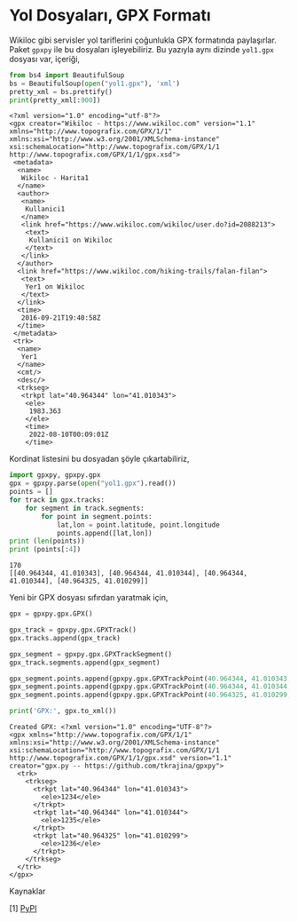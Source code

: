 # Yol Dosyaları, GPX Formatı

Wikiloc gibi servisler yol tariflerini çoğunlukla GPX formatında
paylaşırlar. Paket `gpxpy` ile bu dosyaları işleyebiliriz. Bu yazıyla
aynı dizinde `yol1.gpx` dosyası var, içeriği,

```python
from bs4 import BeautifulSoup
bs = BeautifulSoup(open("yol1.gpx"), 'xml')
pretty_xml = bs.prettify()
print(pretty_xml[:900])
```

```text
<?xml version="1.0" encoding="utf-8"?>
<gpx creator="Wikiloc - https://www.wikiloc.com" version="1.1" xmlns="http://www.topografix.com/GPX/1/1" xmlns:xsi="http://www.w3.org/2001/XMLSchema-instance" xsi:schemaLocation="http://www.topografix.com/GPX/1/1 http://www.topografix.com/GPX/1/1/gpx.xsd">
 <metadata>
  <name>
   Wikiloc - Harita1
  </name>
  <author>
   <name>
    Kullanici1
   </name>
   <link href="https://www.wikiloc.com/wikiloc/user.do?id=2088213">
    <text>
     Kullanici1 on Wikiloc
    </text>
   </link>
  </author>
  <link href="https://www.wikiloc.com/hiking-trails/falan-filan">
   <text>
    Yer1 on Wikiloc
   </text>
  </link>
  <time>
   2016-09-21T19:40:58Z
  </time>
 </metadata>
 <trk>
  <name>
   Yer1
  </name>
  <cmt/>
  <desc/>
  <trkseg>
   <trkpt lat="40.964344" lon="41.010343">
    <ele>
     1983.363
    </ele>
    <time>
     2022-08-10T00:09:01Z
    </time>

```

Kordinat listesini bu dosyadan şöyle çıkartabiliriz,

```python
import gpxpy, gpxpy.gpx
gpx = gpxpy.parse(open("yol1.gpx").read())
points = []
for track in gpx.tracks:
    for segment in track.segments:
        for point in segment.points:
            lat,lon = point.latitude, point.longitude
            points.append([lat,lon])
print (len(points))
print (points[:4])
```

```text
170
[[40.964344, 41.010343], [40.964344, 41.010344], [40.964344, 41.010344], [40.964325, 41.010299]]
```

Yeni bir GPX dosyası sıfırdan yaratmak için,

```python
gpx = gpxpy.gpx.GPX()

gpx_track = gpxpy.gpx.GPXTrack()
gpx.tracks.append(gpx_track)

gpx_segment = gpxpy.gpx.GPXTrackSegment()
gpx_track.segments.append(gpx_segment)

gpx_segment.points.append(gpxpy.gpx.GPXTrackPoint(40.964344, 41.010343, elevation=1234))
gpx_segment.points.append(gpxpy.gpx.GPXTrackPoint(40.964344, 41.010344, elevation=1235))
gpx_segment.points.append(gpxpy.gpx.GPXTrackPoint(40.964325, 41.010299, elevation=1236))

print('GPX:', gpx.to_xml())
```

```text
Created GPX: <?xml version="1.0" encoding="UTF-8"?>
<gpx xmlns="http://www.topografix.com/GPX/1/1" xmlns:xsi="http://www.w3.org/2001/XMLSchema-instance" xsi:schemaLocation="http://www.topografix.com/GPX/1/1 http://www.topografix.com/GPX/1/1/gpx.xsd" version="1.1" creator="gpx.py -- https://github.com/tkrajina/gpxpy">
  <trk>
    <trkseg>
      <trkpt lat="40.964344" lon="41.010343">
        <ele>1234</ele>
      </trkpt>
      <trkpt lat="40.964344" lon="41.010344">
        <ele>1235</ele>
      </trkpt>
      <trkpt lat="40.964325" lon="41.010299">
        <ele>1236</ele>
      </trkpt>
    </trkseg>
  </trk>
</gpx>
```

Kaynaklar

[1] <a href="https://pypi.org/project/gpxpy/">PyPI</a>



